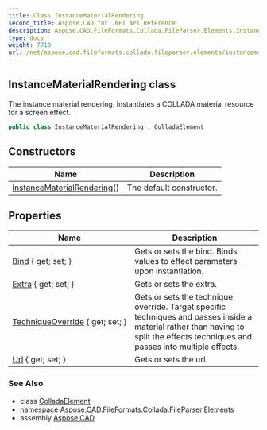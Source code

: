 ```yaml
---
title: Class InstanceMaterialRendering
second_title: Aspose.CAD for .NET API Reference
description: Aspose.CAD.FileFormats.Collada.FileParser.Elements.InstanceMaterialRendering class. The instance material rendering. Instantiates a COLLADA material resource for a screen effect
type: docs
weight: 7710
url: /net/aspose.cad.fileformats.collada.fileparser.elements/instancematerialrendering/
---
```

## InstanceMaterialRendering class

The instance material rendering. Instantiates a COLLADA material resource for a screen effect.

```csharp
public class InstanceMaterialRendering : ColladaElement
```

## Constructors

| Name | Description |
| --- | --- |
| [InstanceMaterialRendering](instancematerialrendering/)() | The default constructor. |

## Properties

| Name | Description |
| --- | --- |
| [Bind](../../aspose.cad.fileformats.collada.fileparser.elements/instancematerialrendering/bind/) { get; set; } | Gets or sets the bind. Binds values to effect parameters upon instantiation. |
| [Extra](../../aspose.cad.fileformats.collada.fileparser.elements/instancematerialrendering/extra/) { get; set; } | Gets or sets the extra. |
| [TechniqueOverride](../../aspose.cad.fileformats.collada.fileparser.elements/instancematerialrendering/techniqueoverride/) { get; set; } | Gets or sets the technique override. Target specific techniques and passes inside a material rather than having to split the effects techniques and passes into multiple effects. |
| [Url](../../aspose.cad.fileformats.collada.fileparser.elements/instancematerialrendering/url/) { get; set; } | Gets or sets the url. |

### See Also

* class [ColladaElement](../colladaelement/)
* namespace [Aspose.CAD.FileFormats.Collada.FileParser.Elements](../../aspose.cad.fileformats.collada.fileparser.elements/)
* assembly [Aspose.CAD](../../)


